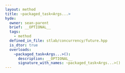 ```yaml
---
layout: method
title: ~packaged_task<Args...>
hyde:
  owner: sean-parent
  brief: __OPTIONAL__
  tags:
    - method
  defined_in_file: stlab/concurrency/future.hpp
  is_dtor: true
  overloads:
    ~packaged_task<Args...>():
      description: __OPTIONAL__
      signature_with_names: ~packaged_task<Args...>()
---
```

